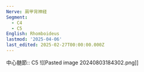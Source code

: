 ```yaml
---
Nerve: 肩甲背神経
Segment:
  - C4
  - C5
English: Rhomboideus
lastmod: '2025-04-06'
last_edited: 2025-02-27T00:00:00.000Z
---
```


中心髄節:: C5
![[Pasted image 20240803184302.png]]
